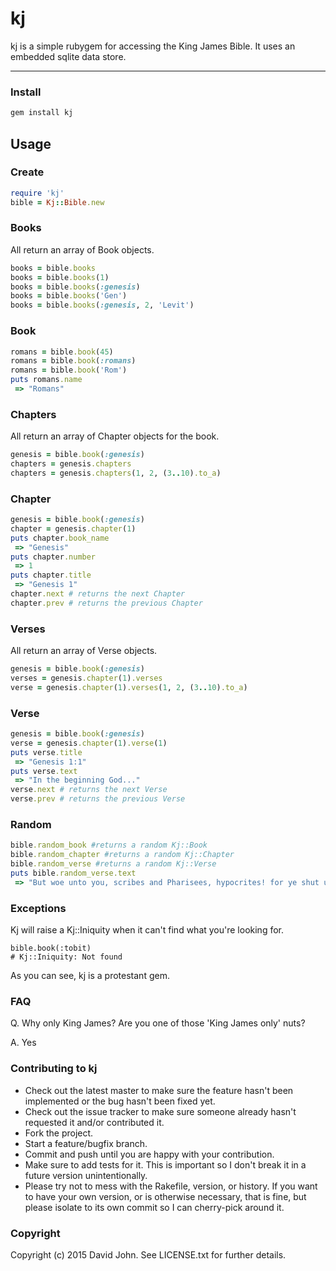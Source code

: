 # kj
kj is a simple rubygem for accessing the King James Bible.  It uses an embedded sqlite data store.

___
### Install
```ruby
gem install kj
```
## Usage
### Create
```ruby
require 'kj'
bible = Kj::Bible.new
```
### Books
All return an array of Book objects.
```ruby
books = bible.books 
books = bible.books(1) 
books = bible.books(:genesis)
books = bible.books('Gen')
books = bible.books(:genesis, 2, 'Levit')
```
### Book
```ruby
romans = bible.book(45)
romans = bible.book(:romans)
romans = bible.book('Rom')
puts romans.name
 => "Romans" 
```
### Chapters
All return an array of Chapter objects for the book.
```ruby
genesis = bible.book(:genesis)
chapters = genesis.chapters 
chapters = genesis.chapters(1, 2, (3..10).to_a)
```
### Chapter
```ruby
genesis = bible.book(:genesis)
chapter = genesis.chapter(1)
puts chapter.book_name
 => "Genesis" 
puts chapter.number
 => 1
puts chapter.title
 => "Genesis 1"
chapter.next # returns the next Chapter
chapter.prev # returns the previous Chapter
```
### Verses
All return an array of Verse objects.
```ruby
genesis = bible.book(:genesis)
verses = genesis.chapter(1).verses
verse = genesis.chapter(1).verses(1, 2, (3..10).to_a)
```
### Verse
```ruby
genesis = bible.book(:genesis)
verse = genesis.chapter(1).verse(1)
puts verse.title
 => "Genesis 1:1" 
puts verse.text
 => "In the beginning God..."
verse.next # returns the next Verse
verse.prev # returns the previous Verse
```
### Random
```ruby
bible.random_book #returns a random Kj::Book
bible.random_chapter #returns a random Kj::Chapter
bible.random_verse #returns a random Kj::Verse
puts bible.random_verse.text
 => "But woe unto you, scribes and Pharisees, hypocrites! for ye shut up the kingdom of heaven against men: for ye neither go in yourselves, neither suffer ye them that are entering to go in."
```
### Exceptions
Kj will raise a Kj::Iniquity when it can't find what you're looking for.  
```
bible.book(:tobit)
# Kj::Iniquity: Not found
```
As you can see, kj is a protestant gem.
### FAQ
Q. Why only King James?  Are you one of those 'King James only' nuts?

A. Yes 

### Contributing to kj
 
* Check out the latest master to make sure the feature hasn't been implemented or the bug hasn't been fixed yet.
* Check out the issue tracker to make sure someone already hasn't requested it and/or contributed it.
* Fork the project.
* Start a feature/bugfix branch.
* Commit and push until you are happy with your contribution.
* Make sure to add tests for it. This is important so I don't break it in a future version unintentionally.
* Please try not to mess with the Rakefile, version, or history. If you want to have your own version, or is otherwise necessary, that is fine, but please isolate to its own commit so I can cherry-pick around it.

### Copyright

Copyright (c) 2015 David John. See LICENSE.txt for
further details.

